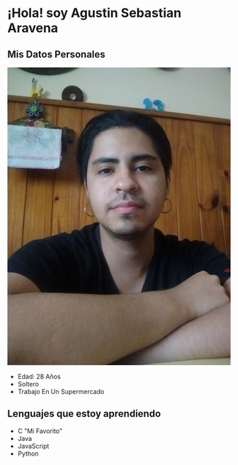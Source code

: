 # **¡Hola! soy Agustin Sebastian Aravena**

## Mis Datos Personales

![Foto Mia ;)](./img/IMG_20201205_144150687.jpg)

* Edad: 28 Años
* Soltero
* Trabajo En Un Supermercado

## Lenguajes que estoy aprendiendo

* C "Mi Favorito"
* Java
* JavaScript
* Python
